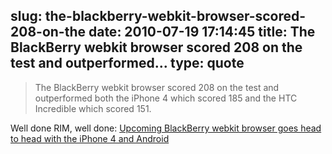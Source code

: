 slug: the-blackberry-webkit-browser-scored-208-on-the
date: 2010-07-19 17:14:45
title: The BlackBerry webkit browser scored 208 on the test and outperformed...
type: quote
---

> The BlackBerry webkit browser scored 208 on the test and outperformed both the iPhone 4 which scored 185 and the HTC Incredible which scored 151.

Well done RIM, well done: [Upcoming BlackBerry webkit browser goes head to head with the iPhone 4 and Android](http://www.boygeniusreport.com/2010/07/19/upcoming-blackberry-webkit-browser-goes-head-to-head-with-the-iphone-4-and-android/?utm_source=feedburner&utm_medium=feed&utm_campaign=Feed%3A+TheBoyGeniusReport+%28Boy+Genius+Report%29&utm_content=Google+Reader)
